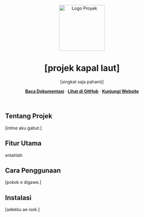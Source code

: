 <div align="center">
  <img src="https://www.youtube.com/watch?v=QYQV5yGU5aE" alt="Logo Proyek" width="150">
  <h1>[projek kapal laut]</h1>
  <p>
    [singkat saja paham)]
  </p>
  <p>
    <a href="[LINK KE DOKUMENTASI]"><strong>Baca Dokumentasi</strong></a>
    ·
    <a href="[LINK KE REPOSITORY]"><strong>Lihat di GitHub</strong></a>
    ·
    <a href="[LINK KE WEBSITE PROYEK]"><strong>Kunjungi Website</strong></a>
  </p>
</div>

<br>

## Tentang Projek

[intine aku gabut.]

## Fitur Utama

entahlah

## Cara Penggunaan

[pokok e digawe.]

## Instalasi

[adekku ae isok.]

